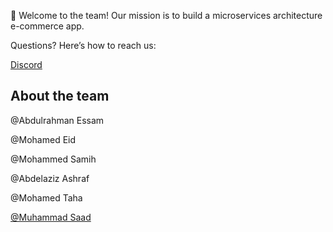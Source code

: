 👋 Welcome to the team! Our mission is to build a microservices architecture e-commerce app.

Questions? Here’s how to reach us:
 
[Discord ](https://discord.com/channels/1084461563026612246/1132322320577462342)


## About the team

@Abdulrahman Essam

@Mohamed Eid

@Mohammed Samih

@Abdelaziz Ashraf

@Mohamed Taha

[@Muhammad Saad](https://github.com/muhammad-saad-01)
